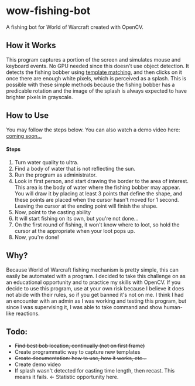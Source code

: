 # wow-fishing-bot
A fishing bot for World of Warcraft created with OpenCV. 

## How it Works
This program captures a portion of the screen and simulates mouse and
keyboard events. No GPU needed since this doesn't use object detection. 
It detects the fishing bobber using [template matching](https://docs.opencv.org/master/d4/dc6/tutorial_py_template_matching.html),
and then clicks on it once there are enough white pixels, which is perceived as a splash. This is possible with these simple 
methods because the fishing bobber has a predicable rotation and the image of the splash is always expected to have brighter 
pixels in grayscale. 

## How to Use
You may follow the steps below. You can also watch a demo video here: [coming soon...]()
#### Steps
1. Turn water quality to ultra.
1. Find a body of water that is not reflecting the sun.
1. Run the program as administrator.
1. Look in first person, and start drawing the border to the area of interest. This area is the body of water where the fishing bobber may appear.
 You will draw it by placing at least 3 points that define the shape, and these points are placed when the cursor hasn't 
 moved for 1 second. Leaving the cursor at the ending point will finish the shape.
1. Now, point to the casting ability
1. It will start fishing on its own, but you're not done...
1. On the first round of fishing, it won't know where to loot, so hold the cursor at the appropriate when your loot pops up.
1. Now, you're done!

## Why?
Because World of Warcraft fishing mechanism is pretty simple, this can easily be automated with a program. I decided 
to take this challenge on as an educational opportunity and to practice my skills with OpenCV. If you decide to use this 
program, use at your own risk because I believe it does not abide with their rules, so if you get banned it's not on me.
I think I had an encounter with an admin as I was working and testing this program, but since I was supervising it, I was able to 
take command and show human-like reactions.

## Todo:
- ~~Find best bob location, continually (not on first frame)~~
- Create programmatic way to capture new templates
- ~~Create documentation: how to use, how it works, etc...~~
- Create demo video
- If splash wasn't detected for casting time length, then recast. This means it fails. <- Statistic opportunity here.

